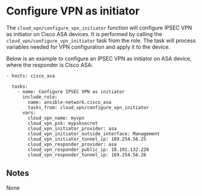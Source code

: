 # Configure VPN as initiator
The `cloud_vpn/configure_vpn_initiator` function will configure IPSEC VPN as initiator
on Cisco ASA devices.
It is performed by calling the `cloud_vpn/configure_vpn_initiator` task from the role.
The task will process variables needed for VPN configuration and apply it to the device.

Below is an example to configure an IPSEC VPN as initiator on ASA device, where
the responder is Cisco ASA:

```
- hosts: cisco_asa

  tasks:
    - name: Configure IPSEC VPN as initiator
      include_role:
        name: ansible-network.cisco_asa
        tasks_from: cloud_vpn/configure_vpn_initiator
      vars:
        cloud_vpn_name: myvpn
        cloud_vpn_psk: mypsksecret
        cloud_vpn_initiator_provider: asa
        cloud_vpn_initiator_outside_interface: Management
        cloud_vpn_initiator_tunnel_ip: 169.254.56.25
        cloud_vpn_responder_provider: asa
        cloud_vpn_responder_public_ip: 18.191.132.220
        cloud_vpn_responder_tunnel_ip: 169.254.56.26
```

## Notes
None

